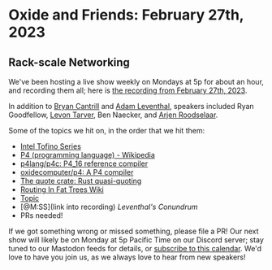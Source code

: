 # Oxide and Friends: February 27th, 2023

## Rack-scale Networking

We've been hosting a live show weekly on Mondays at 5p for about an hour,
and recording them all; here is
[the recording from February 27th, 2023](https://youtu.be/AkWh2Sms3aw).

In addition to
[Bryan Cantrill](https://mastodon.social/@bcantrill) and
[Adam Leventhal](https://mastodon.social/@ahl),
speakers included
Ryan Goodfellow,
[Levon Tarver](https://hachyderm.io/@diglett),
Ben Naecker,
and [Arjen Roodselaar](https://mastodon.social/@arjenroodselaar@octodon.social).

Some of the topics we hit on, in the order that we hit them:

- [Intel Tofino Series](https://www.intel.com/content/www/us/en/products/details/network-io/programmable-ethernet-switch/tofino-series.html)
- [P4 (programming language) - Wikipedia](https://en.wikipedia.org/wiki/P4_(programming_language))
- [p4lang/p4c: P4_16 reference compiler](https://github.com/p4lang/p4c)
- [oxidecomputer/p4: A P4 compiler](https://github.com/oxidecomputer/p4)
- [The quote crate: Rust quasi-quoting](https://github.com/dtolnay/quote)
- [Routing In Fat Trees Wiki](https://trac.ietf.org/trac/rift/wiki)
- [Topic](link)
- [@M:SS](link into recording)
  *Leventhal's Conundrum*
- PRs needed!

If we got something wrong or missed something, please file a PR!
Our next show will likely be on Monday at 5p Pacific Time on our Discord
server; stay tuned to our Mastodon feeds for details, or [subscribe to this
calendar](https://sesh.fyi/api/calendar/v2/iMdFbuFRupMwuTiwvXswNU.ics).  We'd
love to have you join us, as we always love to hear from new speakers!


